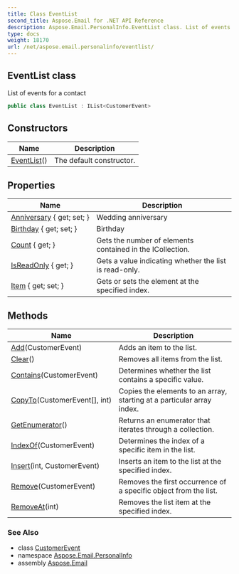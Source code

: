```yaml
---
title: Class EventList
second_title: Aspose.Email for .NET API Reference
description: Aspose.Email.PersonalInfo.EventList class. List of events for a contact
type: docs
weight: 18170
url: /net/aspose.email.personalinfo/eventlist/
---
```

## EventList class

List of events for a contact

```csharp
public class EventList : IList<CustomerEvent>
```

## Constructors

| Name | Description |
| --- | --- |
| [EventList](eventlist/)() | The default constructor. |

## Properties

| Name | Description |
| --- | --- |
| [Anniversary](../../aspose.email.personalinfo/eventlist/anniversary/) { get; set; } | Wedding anniversary |
| [Birthday](../../aspose.email.personalinfo/eventlist/birthday/) { get; set; } | Birthday |
| [Count](../../aspose.email.personalinfo/eventlist/count/) { get; } | Gets the number of elements contained in the ICollection. |
| [IsReadOnly](../../aspose.email.personalinfo/eventlist/isreadonly/) { get; } | Gets a value indicating whether the list is read-only. |
| [Item](../../aspose.email.personalinfo/eventlist/item/) { get; set; } | Gets or sets the element at the specified index. |

## Methods

| Name | Description |
| --- | --- |
| [Add](../../aspose.email.personalinfo/eventlist/add/)(CustomerEvent) | Adds an item to the list. |
| [Clear](../../aspose.email.personalinfo/eventlist/clear/)() | Removes all items from the list. |
| [Contains](../../aspose.email.personalinfo/eventlist/contains/)(CustomerEvent) | Determines whether the list contains a specific value. |
| [CopyTo](../../aspose.email.personalinfo/eventlist/copyto/)(CustomerEvent[], int) | Copies the elements to an array, starting at a particular array index. |
| [GetEnumerator](../../aspose.email.personalinfo/eventlist/getenumerator/)() | Returns an enumerator that iterates through a collection. |
| [IndexOf](../../aspose.email.personalinfo/eventlist/indexof/)(CustomerEvent) | Determines the index of a specific item in the list. |
| [Insert](../../aspose.email.personalinfo/eventlist/insert/)(int, CustomerEvent) | Inserts an item to the list at the specified index. |
| [Remove](../../aspose.email.personalinfo/eventlist/remove/)(CustomerEvent) | Removes the first occurrence of a specific object from the list. |
| [RemoveAt](../../aspose.email.personalinfo/eventlist/removeat/)(int) | Removes the list item at the specified index. |

### See Also

* class [CustomerEvent](../customerevent/)
* namespace [Aspose.Email.PersonalInfo](../../aspose.email.personalinfo/)
* assembly [Aspose.Email](../../)


